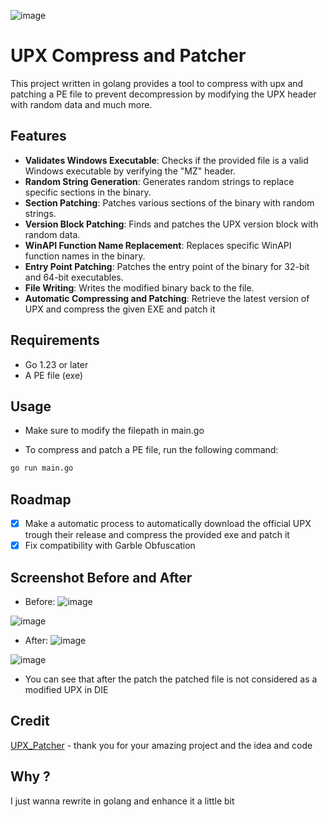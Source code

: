 ![image](https://github.com/user-attachments/assets/4537ef5d-35df-4b4e-8ea7-4f5103ff46e9)
# UPX Compress and Patcher

This project written in golang provides a tool to compress with upx and patching a PE file to prevent decompression by modifying the UPX header with random data and much more.

## Features

- **Validates Windows Executable**: Checks if the provided file is a valid Windows executable by verifying the "MZ" header.
- **Random String Generation**: Generates random strings to replace specific sections in the binary.
- **Section Patching**: Patches various sections of the binary with random strings.
- **Version Block Patching**: Finds and patches the UPX version block with random data.
- **WinAPI Function Name Replacement**: Replaces specific WinAPI function names in the binary.
- **Entry Point Patching**: Patches the entry point of the binary for 32-bit and 64-bit executables.
- **File Writing**: Writes the modified binary back to the file.
- **Automatic Compressing and Patching**: Retrieve the latest version of UPX and compress the given EXE and patch it

## Requirements

- Go 1.23 or later
- A PE file (exe)
## Usage
- Make sure to modify the filepath in main.go

- To compress and patch a PE file, run the following command:

```bash
go run main.go
```
## Roadmap
- [X] Make a automatic process to automatically download the official UPX trough their release and compress the provided exe and patch it
- [X] Fix compatibility with Garble Obfuscation
      
## Screenshot Before and After
- Before: 
![image](https://github.com/furax124/UPX_Patcher/blob/main/Assets/Before.png)

![image](https://github.com/furax124/UPX_Patcher/blob/main/Assets/Before_DIE.png)


- After:
![image](https://github.com/furax124/UPX_Patcher/blob/main/Assets/After.png)

![image](https://github.com/furax124/UPX_Patcher/blob/main/Assets/After_DIE.png)

- You can see that after the patch the patched file is not considered as a modified UPX in DIE

## Credit

[UPX_Patcher](https://github.com/DosX-dev/UPX-Patcher) - thank you for your amazing project and the idea and code

## Why ?
I just wanna rewrite in golang and enhance it a little bit

